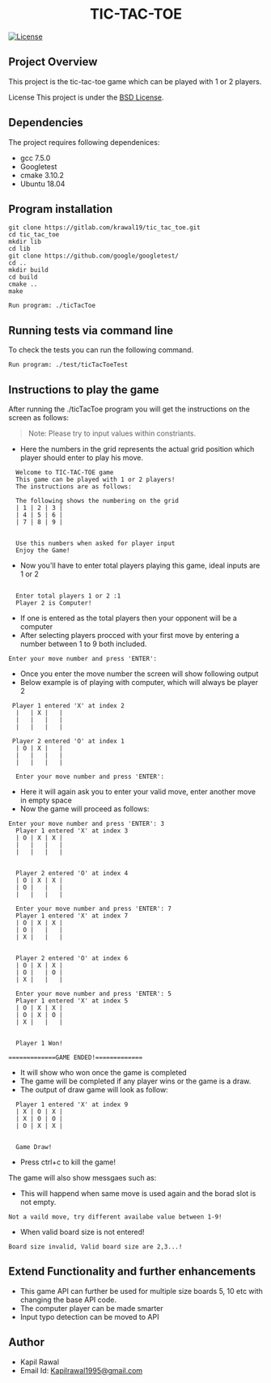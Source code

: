 <h1 align=center> TIC-TAC-TOE </h1>

[![License](https://img.shields.io/badge/License-BSD%203--Clause-blue.svg)](https://opensource.org/licenses/BSD-3-Clause)

## Project Overview
This project is the tic-tac-toe game which can be played with 1 or 2 players.

License
This project is under the [BSD License](https://gitlab.com/krawal19/tic_tac_toe/-/tree/master/LICENSE).

## Dependencies
The project requires following dependenices:
- gcc 7.5.0
- Googletest
- cmake 3.10.2
- Ubuntu 18.04

## Program installation
```
git clone https://gitlab.com/krawal19/tic_tac_toe.git
cd tic_tac_toe
mkdir lib
cd lib 
git clone https://github.com/google/googletest/
cd ..
mkdir build
cd build
cmake ..
make

Run program: ./ticTacToe
```
## Running tests via command line
To check the tests you can run the following command.
```
Run program: ./test/ticTacToeTest
```
## Instructions to play the game
After running the ./ticTacToe program you will get the instructions on the screen as follows:

>Note: Please try to input values within constriants. 

- Here the numbers in the grid represents the actual grid position which player should enter to play his move.

```
  Welcome to TIC-TAC-TOE game
  This game can be played with 1 or 2 players!
  The instructions are as follows: 

  The following shows the numbering on the grid
  | 1 | 2 | 3 |
  | 4 | 5 | 6 |
  | 7 | 8 | 9 |


  Use this numbers when asked for player input
  Enjoy the Game!

```
- Now you'll have to enter total players playing this game, ideal inputs are 1 or 2
```
  
  Enter total players 1 or 2 :1
  Player 2 is Computer!
```
- If one is entered as the total players then your opponent will be a computer
- After selecting players procced with your first move by entering a number between 1 to 9 both included.
```
Enter your move number and press 'ENTER': 
```
- Once you enter the move number the screen will show following output
- Below example is of playing with computer, which will always be player 2
```
 Player 1 entered 'X' at index 2
  |   | X |   |
  |   |   |   |
  |   |   |   |

 Player 2 entered 'O' at index 1
  | O | X |   |
  |   |   |   |
  |   |   |   |

  Enter your move number and press 'ENTER': 
```
- Here it will again ask you to enter your valid move, enter another move in empty space
- Now the game will proceed as follows:
```
Enter your move number and press 'ENTER': 3
  Player 1 entered 'X' at index 3
  | O | X | X |
  |   |   |   |
  |   |   |   |


  Player 2 entered 'O' at index 4
  | O | X | X |
  | O |   |   |
  |   |   |   |

  Enter your move number and press 'ENTER': 7
  Player 1 entered 'X' at index 7
  | O | X | X |
  | O |   |   |
  | X |   |   |


  Player 2 entered 'O' at index 6
  | O | X | X |
  | O |   | O |
  | X |   |   |

  Enter your move number and press 'ENTER': 5
  Player 1 entered 'X' at index 5
  | O | X | X |
  | O | X | O |
  | X |   |   |


  Player 1 Won! 

=============GAME ENDED!=============
```
- It will show who won once the game is completed
- The game will be completed if any player wins or the game is a draw.
- The output of draw game will look as follow:
```
  Player 1 entered 'X' at index 9
  | X | O | X |
  | X | O | O |
  | O | X | X |


  Game Draw!
```
- Press ctrl+c to kill the game! 

The game will also show messgaes such as:
- This will happend when same move is used again and the borad slot is not empty.
```
Not a vaild move, try different availabe value between 1-9!
```
- When valid board size is not entered!
```
Board size invalid, Valid board size are 2,3...!
```
## Extend Functionality and further enhancements
- This game API can further be used for multiple size boards 5, 10 etc with changing the base API code.
- The computer player can be made smarter
- Input typo detection can be moved to API

## Author
- Kapil Rawal
- Email Id: Kapilrawal1995@gmail.com